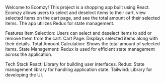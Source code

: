 Welcome to Ecomzy! This project is a shopping app built using React. Ecomzy allows users to select and deselect items to their cart, view selected items on the cart page, and see the total amount of their selected items. The app utilizes Redux for state management.

Features
Item Selection: Users can select and deselect items to add or remove them from the cart.
Cart Page: Displays selected items along with their details.
Total Amount Calculation: Shows the total amount of selected items.
State Management: Redux is used for efficient state management across the application.

Tech Stack
React: Library for building user interfaces.
Redux: State management library for handling application state.
Tailwind: Library for developing the UI.
